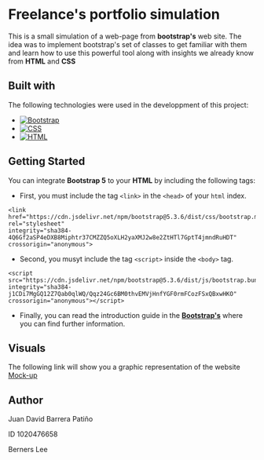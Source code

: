 
# Freelance's portfolio simulation

This is a small simulation of a web-page from **bootstrap's** web site. The idea was to implement bootstrap's set of classes to get familiar with them and learn how to use this powerful tool along with insights we already know from **HTML** and **CSS**

## Built with

The following technologies were used in the developpment of this project:

- [![Bootstrap](https://img.shields.io/badge/Bootstrap-7952B3?style=flat&logo=bootstrap&logoColor=white)](https://getbootstrap.com/)
- [![CSS](https://img.shields.io/badge/CSS-563d7c?&style=flat&logo=css3&logoColor=white)](https://www.w3.org/Style/CSS/Overview.en.html)
- [![HTML](https://img.shields.io/badge/HTML5-E34F26?style=flat&logo=html5&logoColor=white)](https://html.com/)

## Getting Started

You can integrate **Bootstrap 5** to your **HTML** by including the following tags:

- First, you must include the tag ``<link>`` in the ``<head>`` of your ``html`` index.
```http
<link href="https://cdn.jsdelivr.net/npm/bootstrap@5.3.6/dist/css/bootstrap.min.css" rel="stylesheet"
integrity="sha384-4Q6Gf2aSP4eDXB8Miphtr37CMZZQ5oXLH2yaXMJ2w8e2ZtHTl7GptT4jmndRuHDT" crossorigin="anonymous">
````
- Second, you musyt include the tag ``<script>`` inside the ``<body>`` tag.
```http
<script src="https://cdn.jsdelivr.net/npm/bootstrap@5.3.6/dist/js/bootstrap.bundle.min.js"
integrity="sha384-j1CDi7MgGQ12Z7Qab0qlWQ/Qqz24Gc6BM0thvEMVjHnfYGF0rmFCozFSxQBxwHKO"
crossorigin="anonymous"></script>
```
- Finally, you can read the introduction guide in the **[Bootstrap's](https://getbootstrap.com/docs/5.3/getting-started/introduction/)** where you can find further information.

## Visuals
The following link will show you a graphic representation of the website [Mock-up](https://www.figma.com/proto/d9kN5Hqvzrh8kvWTWqcU2r/Maquetaci%C3%B3n?node-id=7-222&p=f&t=j2omq6bCwxlYU89M-1&scaling=scale-down&content-scaling=fixed&page-id=0%3A1)

## Author
Juan David Barrera Patiño

ID 1020476658 

Berners Lee
